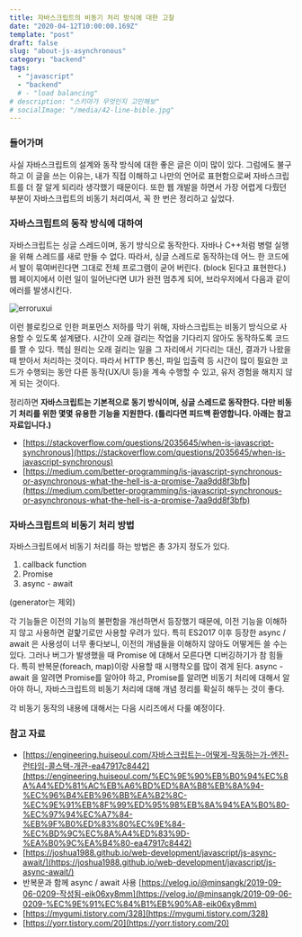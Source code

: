 ```yaml
---
title: 자바스크립트의 비동기 처리 방식에 대한 고찰
date: "2020-04-12T10:00:00.169Z"
template: "post"
draft: false
slug: "about-js-asynchronous"
category: "backend"
tags:
  - "javascript"
  - "backend"
  # - "load balancing"
# description: "스키마가 무엇인지 고민해보"
# socialImage: "/media/42-line-bible.jpg"
---
```


### 들어가며

사실 자바스크립트의 설계와 동작 방식에 대한 좋은 글은 이미 많이 있다. 그럼에도 불구하고 이 글을 쓰는 이유는, 내가 직접 이해하고 나만의 언어로 표현함으로써 자바스크립트를 더 잘 알게 되리라 생각했기 때문이다. 또한 웹 개발을 하면서 가장 어렵게 다뤘던 부분이 자바스크립트의 비동기 처리여서, 꼭 한 번은  정리하고 싶었다. 

### 자바스크립트의 동작 방식에 대하여

자바스크립트는 싱글 스레드이며, 동기 방식으로 동작한다. 자바나 C++처럼 병렬 실행을 위해 스레드를 새로 만들 수 없다. 따라서, 싱글 스레드로 동작하는데 어느 한 코드에서 발이 묶여버린다면 그대로 전체 프로그램이 굳어 버린다. (block 된다고 표현한다.) 웹 페이지에서 이런 일이 일어난다면 UI가 완전 멈추게 되어, 브라우저에서 다음과 같이 에러를 발생시킨다.

![erroruxui](/media/erroruxui.png)

이런 블로킹으로 인한 퍼포먼스 저하를 막기 위해, 자바스크립트는 비동기 방식으로 사용할 수 있도록 설계됐다. 시간이 오래 걸리는 작업을 기다리지 않아도 동작하도록 코드를 짤 수 있다. 핵심 원리는 오래 걸리는 일을 그 자리에서 기다리는 대신, 결과가 나왔을 때 받아서 처리하는 것이다.  따라서 HTTP 통신, 파일 입출력 등 시간이 많이 필요한 코드가 수행되는 동안 다른 동작(UX/UI 등)을 계속 수행할 수 있고, 유저 경험을 해치지 않게 되는 것이다.

정리하면 **자바스크립트는 기본적으로 동기 방식이며, 싱글 스레드로 동작한다. 다만 비동기 처리를 위한 몇몇 유용한 기능을 지원한다. (틀리다면 피드백 환영합니다. 아래는 참고자료입니다.)**

- [https://stackoverflow.com/questions/2035645/when-is-javascript-synchronous](https://stackoverflow.com/questions/2035645/when-is-javascript-synchronous)
- [https://medium.com/better-programming/is-javascript-synchronous-or-asynchronous-what-the-hell-is-a-promise-7aa9dd8f3bfb](https://medium.com/better-programming/is-javascript-synchronous-or-asynchronous-what-the-hell-is-a-promise-7aa9dd8f3bfb)

### 자바스크립트의 비동기 처리 방법

자바스크립트에서 비동기 처리를 하는 방법은 총 3가지 정도가 있다.

1. callback function
2. Promise
3. async - await

(generator는 제외)

각 기능들은 이전의 기능의 불편함을 개선하면서 등장했기 때문에, 이전 기능을 이해하지 않고 사용하면 겉핥기로만 사용할 우려가 있다. 특히 ES2017 이후 등장한 async / await 은 사용성이 너무 좋다보니, 이전의 개념들을 이해하지 않아도 어떻게든 쓸 수는 있다. 그러나 버그가 발생했을 때 Promise 에 대해서 모른다면 디버깅하기가 참 힘들다. 특히 반복문(foreach, map)이랑 사용할 때 시행착오를 많이 겪게 된다. async - await 을 알려면 Promise를 알아야 하고, Promise를 알려면 비동기 처리에 대해서 알아야 하니, 자바스크립트의 비동기 처리에 대해 개념 정리를 확실히 해두는 것이 좋다.

각 비동기 동작의 내용에 대해서는 다음 시리즈에서 다룰 예정이다. 

### 참고 자료

- [https://engineering.huiseoul.com/자바스크립트는-어떻게-작동하는가-엔진-런타임-콜스택-개관-ea47917c8442](https://engineering.huiseoul.com/%EC%9E%90%EB%B0%94%EC%8A%A4%ED%81%AC%EB%A6%BD%ED%8A%B8%EB%8A%94-%EC%96%B4%EB%96%BB%EA%B2%8C-%EC%9E%91%EB%8F%99%ED%95%98%EB%8A%94%EA%B0%80-%EC%97%94%EC%A7%84-%EB%9F%B0%ED%83%80%EC%9E%84-%EC%BD%9C%EC%8A%A4%ED%83%9D-%EA%B0%9C%EA%B4%80-ea47917c8442)
- [https://joshua1988.github.io/web-development/javascript/js-async-await/](https://joshua1988.github.io/web-development/javascript/js-async-await/)
- 반복문과 함께 async / await 사용 [https://velog.io/@minsangk/2019-09-06-0209-작성됨-eik06xy8mm](https://velog.io/@minsangk/2019-09-06-0209-%EC%9E%91%EC%84%B1%EB%90%A8-eik06xy8mm)
- [https://mygumi.tistory.com/328](https://mygumi.tistory.com/328)
- [https://yorr.tistory.com/20](https://yorr.tistory.com/20)